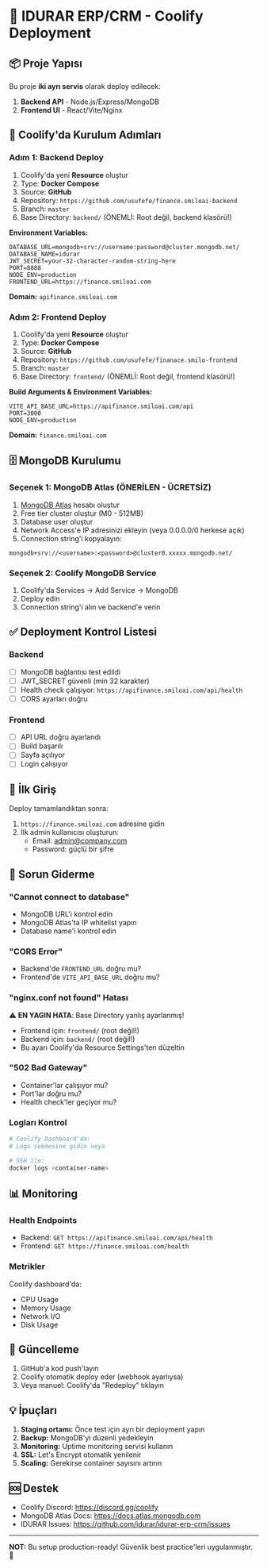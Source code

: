 # 🚀 IDURAR ERP/CRM - Coolify Deployment

## 📦 Proje Yapısı

Bu proje **iki ayrı servis** olarak deploy edilecek:
1. **Backend API** - Node.js/Express/MongoDB
2. **Frontend UI** - React/Vite/Nginx

## 🔧 Coolify'da Kurulum Adımları

### Adım 1: Backend Deploy

1. Coolify'da yeni **Resource** oluştur
2. Type: **Docker Compose**  
3. Source: **GitHub**
4. Repository: `https://github.com/usufefe/finance.smiloai-backend`
5. Branch: `master`
6. Base Directory: `backend/` (ÖNEMLİ: Root değil, backend klasörü!)

**Environment Variables:**
```env
DATABASE_URL=mongodb+srv://username:password@cluster.mongodb.net/
DATABASE_NAME=idurar
JWT_SECRET=your-32-character-random-string-here
PORT=8888
NODE_ENV=production
FRONTEND_URL=https://finance.smiloai.com
```

**Domain:** `apifinance.smiloai.com`

### Adım 2: Frontend Deploy

1. Coolify'da yeni **Resource** oluştur
2. Type: **Docker Compose**
3. Source: **GitHub**
4. Repository: `https://github.com/usufefe/finanace.smilo-frontend`
5. Branch: `master`
6. Base Directory: `frontend/` (ÖNEMLİ: Root değil, frontend klasörü!)

**Build Arguments & Environment Variables:**
```env
VITE_API_BASE_URL=https://apifinance.smiloai.com/api
PORT=3000
NODE_ENV=production
```

**Domain:** `finance.smiloai.com`

## 🗄️ MongoDB Kurulumu

### Seçenek 1: MongoDB Atlas (ÖNERİLEN - ÜCRETSİZ)

1. [MongoDB Atlas](https://www.mongodb.com/cloud/atlas) hesabı oluştur
2. Free tier cluster oluştur (M0 - 512MB)
3. Database user oluştur
4. Network Access'e IP adresinizi ekleyin (veya 0.0.0.0/0 herkese açık)
5. Connection string'i kopyalayın:
```
mongodb+srv://<username>:<password>@cluster0.xxxxx.mongodb.net/
```

### Seçenek 2: Coolify MongoDB Service

1. Coolify'da Services → Add Service → MongoDB
2. Deploy edin
3. Connection string'i alın ve backend'e verin

## ✅ Deployment Kontrol Listesi

### Backend
- [ ] MongoDB bağlantısı test edildi
- [ ] JWT_SECRET güvenli (min 32 karakter)
- [ ] Health check çalışıyor: `https://apifinance.smiloai.com/api/health`
- [ ] CORS ayarları doğru

### Frontend  
- [ ] API URL doğru ayarlandı
- [ ] Build başarılı
- [ ] Sayfa açılıyor
- [ ] Login çalışıyor

## 🔐 İlk Giriş

Deploy tamamlandıktan sonra:

1. `https://finance.smiloai.com` adresine gidin
2. İlk admin kullanıcısı oluşturun:
   - Email: admin@company.com
   - Password: güçlü bir şifre

## 🐛 Sorun Giderme

### "Cannot connect to database"
- MongoDB URL'i kontrol edin
- MongoDB Atlas'ta IP whitelist yapın
- Database name'i kontrol edin

### "CORS Error"  
- Backend'de `FRONTEND_URL` doğru mu?
- Frontend'de `VITE_API_BASE_URL` doğru mu?

### "nginx.conf not found" Hatası
⚠️  **EN YAGIN HATA**: Base Directory yanlış ayarlanmış!
- Frontend için: `frontend/` (root değil!)
- Backend için: `backend/` (root değil!)
- Bu ayarı Coolify'da Resource Settings'ten düzeltin

### "502 Bad Gateway"
- Container'lar çalışıyor mu?
- Port'lar doğru mu?
- Health check'ler geçiyor mu?

### Logları Kontrol
```bash
# Coolify Dashboard'da:
# Logs sekmesine gidin veya

# SSH ile:
docker logs <container-name>
```

## 📊 Monitoring

### Health Endpoints
- Backend: `GET https://apifinance.smiloai.com/api/health`
- Frontend: `GET https://finance.smiloai.com/health`

### Metrikler
Coolify dashboard'da:
- CPU Usage
- Memory Usage
- Network I/O
- Disk Usage

## 🔄 Güncelleme

1. GitHub'a kod push'layın
2. Coolify otomatik deploy eder (webhook ayarlıysa)
3. Veya manuel: Coolify'da "Redeploy" tıklayın

## 💡 İpuçları

1. **Staging ortamı:** Önce test için ayrı bir deployment yapın
2. **Backup:** MongoDB'yi düzenli yedekleyin
3. **Monitoring:** Uptime monitoring servisi kullanın
4. **SSL:** Let's Encrypt otomatik yenilenir
5. **Scaling:** Gerekirse container sayısını artırın

## 🆘 Destek

- Coolify Discord: https://discord.gg/coolify
- MongoDB Atlas Docs: https://docs.atlas.mongodb.com
- IDURAR Issues: https://github.com/idurar/idurar-erp-crm/issues

---

**NOT:** Bu setup production-ready! Güvenlik best practice'leri uygulanmıştır. 🎉
